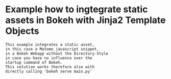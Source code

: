 # Example how to ingtegrate static assets in Bokeh with Jinja2 Template Objects

    This example integrates a static asset,
    in this case a Matomo javascript snippet,
    in a Bokeh Webapp without the Directory-Style
    in case you have no influence over the
    startup command of Bokeh.
    This solution works therefore also with
    directly calling 'bokeh serve main.py'
